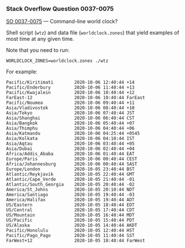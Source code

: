### Stack Overflow Question 0037-0075

[SO 0037-0075](https://stackoverflow.com/q/00370075) &mdash;
Command-line world clock?

Shell script (`wtz`) and data file (`worldclock.zones`) that yield
examples of most time at any given time.

Note that you need to run:

    WORLDCLOCK_ZONES=worldclock.zones ./wtz

For example:

    Pacific/Kiritimati        2020-10-06 12:40:44 +14
    Pacific/Enderbury         2020-10-06 11:40:44 +13
    Pacific/Kwajalein         2020-10-06 10:40:44 +12
    FarEast-12                2020-10-06 10:40:44 FarEast
    Pacific/Noumea            2020-10-06 09:40:44 +11
    Asia/Vladivostok          2020-10-06 08:40:44 +10
    Asia/Tokyo                2020-10-06 07:40:44 JST
    Asia/Shanghai             2020-10-06 06:40:44 CST
    Asia/Bangkok              2020-10-06 05:40:44 +07
    Asia/Thimphu              2020-10-06 04:40:44 +06
    Asia/Katmandu             2020-10-06 04:25:44 +0545
    Asia/Kolkata              2020-10-06 04:10:44 IST
    Asia/Aqtau                2020-10-06 03:40:44 +05
    Asia/Dubai                2020-10-06 02:40:44 +04
    Africa/Addis_Ababa        2020-10-06 01:40:44 EAT
    Europe/Paris              2020-10-06 00:40:44 CEST
    Africa/Johannesburg       2020-10-06 00:40:44 SAST
    Europe/London             2020-10-05 23:40:44 BST
    Atlantic/Reykjavik        2020-10-05 22:40:44 GMT
    Atlantic/Cape_Verde       2020-10-05 21:40:44 -01
    Atlantic/South_Georgia    2020-10-05 20:40:44 -02
    America/St_Johns          2020-10-05 20:10:44 NDT
    America/Santiago          2020-10-05 19:40:44 -03
    America/Halifax           2020-10-05 19:40:44 ADT
    US/Eastern                2020-10-05 18:40:44 EDT
    US/Central                2020-10-05 17:40:44 CDT
    US/Mountain               2020-10-05 16:40:44 MDT
    US/Pacific                2020-10-05 15:40:44 PDT
    US/Alaska                 2020-10-05 14:40:44 AKDT
    Pacific/Honolulu          2020-10-05 12:40:44 HST
    Pacific/Pago_Pago         2020-10-05 11:40:44 SST
    FarWest+12                2020-10-05 10:40:44 FarWest

